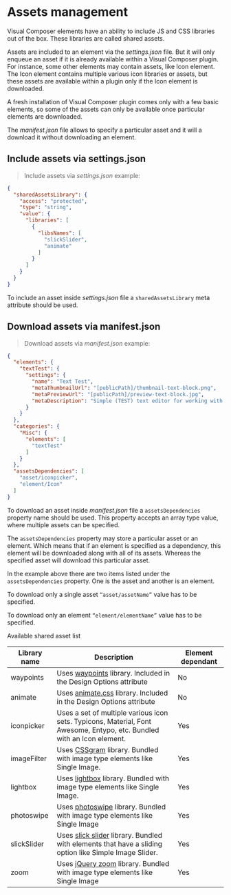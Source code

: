 # Assets management

Visual Composer elements have an ability to include JS and CSS libraries out of the box. These libraries are called shared assets.

Assets are included to an element via the *settings.json* file. But it will only enqueue an asset if it is already available within a Visual Composer plugin. For instance, some other elements may contain assets, like Icon element. The Icon element contains multiple various icon libraries or assets, but these assets are available within a plugin only if the Icon element is downloaded.

A fresh installation of Visual Composer plugin comes only with a few basic elements, so some of the assets can only be available once particular elements are downloaded.

The *manifest.json* file allows to specify a particular asset and it will a download it without downloading an element.

## Include assets via settings.json

> Include assets via *settings.json* example:

```json
{
  "sharedAssetsLibrary": {
    "access": "protected",
    "type": "string",
    "value": {
      "libraries": [
        {
          "libsNames": [
            "slickSlider",
            "animate"
          ]
        }
      ]
    }
  }
}
```

To include an asset inside *settings.json* file a `sharedAssetsLibrary` meta attribute should be used.


## Download assets via manifest.json

> Download assets via *manifest.json* example:

```json
{
  "elements": {
    "textTest": {
      "settings": {
        "name": "Text Test",
        "metaThumbnailUrl": "[publicPath]/thumbnail-text-block.png",
        "metaPreviewUrl": "[publicPath]/preview-text-block.jpg",
        "metaDescription": "Simple (TEST) text editor for working with static text, including paragraphs, titles, bullets and even media. Simple text block is a copy of default WordPress editor."
      }
    }
  },
  "categories": {
    "Misc": {
      "elements": [
        "textTest"
      ]
    }
  },
  "assetsDependencies": [
    "asset/iconpicker",
    "element/Icon"
  ]
}
```

To download an asset inside *manifest.json* file a `assetsDependencies` property name should be used. This property accepts an array type value, where multiple assets can be specified.

The `assetsDependencies` property may store a particular asset or an element. Which means that if an element is specified as a dependency, this element will be downloaded along with all of its assets. Whereas the specified asset will download this particular asset.

In the example above there are two items listed under the `assetsDependencies` property. One is the asset and another is an element.

To download only a single asset `“asset/assetName”` value has to be specified.

To download only an element `“element/elementName”` value has to be specified.

Available shared asset list


Library name | Description | Element dependant
-------------|-------------|------------------
waypoints |	Uses <a href="http://imakewebthings.com/waypoints/" target="_blank">waypoints</a> library. Included in the Design Options attribute |	No
animate |	Uses <a href="https://daneden.github.io/animate.css/" target="_blank">animate.css</a> library. Included in the Design Options attribute |	No
iconpicker |	Uses a set of multiple various icon sets. Typicons, Material, Font Awesome, Entypo, etc. Bundled with an Icon element. |	Yes
imageFilter	| Uses <a href="https://una.im/CSSgram/" target="_blank">CSSgram</a> library. Bundled with image type elements like Single Image. |	Yes
lightbox |	Uses <a href="https://lokeshdhakar.com/projects/lightbox2/" target="_blank">lightbox</a> library. Bundled with image type elements like Single Image. |	Yes
photoswipe |	 Uses <a href="http://photoswipe.com/" target="_blank">photoswipe</a> library. Bundled with image type elements like Single Image |	Yes
slickSlider |	Uses <a href="http://kenwheeler.github.io/slick/" target="_blank">slick slider</a> library. Bundled with elements that have a sliding option like Simple Image Slider. |	Yes
zoom |	Uses <a href="http://www.jacklmoore.com/zoom/" target="_blank">jQuery zoom</a> library. Bundled with image type elements like Single Image | 	Yes
